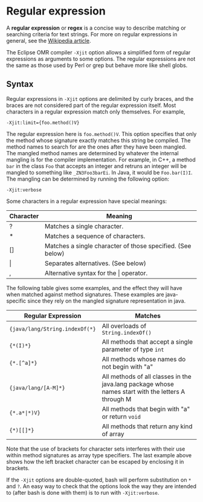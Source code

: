 <!--
Copyright IBM Corp. and others 2016

This program and the accompanying materials are made available under
the terms of the Eclipse Public License 2.0 which accompanies this
distribution and is available at https://www.eclipse.org/legal/epl-2.0/
or the Apache License, Version 2.0 which accompanies this distribution and
is available at https://www.apache.org/licenses/LICENSE-2.0.

This Source Code may also be made available under the following
Secondary Licenses when the conditions for such availability set
forth in the Eclipse Public License, v. 2.0 are satisfied: GNU
General Public License, version 2 with the GNU Classpath 
Exception [1] and GNU General Public License, version 2 with the
OpenJDK Assembly Exception [2].

[1] https://www.gnu.org/software/classpath/license.html
[2] http://openjdk.java.net/legal/assembly-exception.html

SPDX-License-Identifier: EPL-2.0 OR Apache-2.0 OR GPL-2.0 WITH Classpath-exception-2.0 OR LicenseRef-GPL-2.0 WITH Assembly-exception
-->

# Regular expression

A **regular expression** or **regex** is a concise way to describe matching or searching criteria for text strings. For more on regular expressions in general, see the [Wikipedia article](https://en.wikipedia.org/wiki/Regular_expression).

The Eclipse OMR compiler `-Xjit` option allows a simplified form of regular expressions as arguments to some options. The regular expressions are not the same as those used by Perl or grep but behave more like shell globs.

## Syntax

Regular expressions in `-Xjit` options are delimited by curly braces, and the braces are not considered part of the regular expression itself. Most characters in a regular expression match only themselves. For example,

```
-Xjit:limit={foo.method()V}
```

The regular expression here is `foo.method()V`. This option specifies that only the method whose signature exactly matches this string be compiled. The method names to search for are the ones after they have been mangled. The mangled method names are determined by whatever the internal mangling is for the compiler implementation. For example, in C++, a method `bar` in the class `Foo` that accepts an integer and retruns an integer will be mangled to something like `_ZN3Foo3barEi`. In Java, it would be `Foo.bar(I)I`. The mangling can be determined by running the following option:

```
-Xjit:verbose
```

Some characters in a regular expression have special meanings:

Character   |  Meaning
-----       |  -----
?           |  Matches a single character.
\*          |  Matches a sequence of characters.
\[\]        |  Matches a single character of those specified. (See below)
\|          |  Separates alternatives. (See below)
,           |  Alternative syntax for the \| operator.

The following table gives some examples, and the effect they will have when matched against method signatures. These examples are java-specific since they rely on the mangled signature representation in java.

Regular Expression               |  Matches
------------------               |  -------
`{java/lang/String.indexOf(*}`   |  All overloads of `String.indexOf()`
`{*(I)*}`                        |  All methods that accept a single parameter of type `int`
`{*.[^a]*}`                      |  All methods whose names do not begin with "a"
`{java/lang/[A-M]*}`             |  All methods of all classes in the java.lang package whose names start with the letters A through M
`{*.a*\|*)V}`                    |  All methods that begin with "a" or return `void`
`{*)[[]*}`                       |  All methods that return any kind of array

Note that the use of brackets for character sets interferes with their use within method signatures as array type specifiers. The last example above shows how the left bracket character can be escaped by enclosing it in brackets.

If the `-Xjit` options are double-quoted, bash will perform substitution on `*` and `?`. An easy way to check that the options look the way they are intended to (after bash is done with them) is to run with `-Xjit:verbose`.
